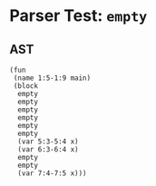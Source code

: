 # Parser Test: `empty`

## AST
```
(fun
 (name 1:5-1:9 main)
 (block
  empty
  empty
  empty
  empty
  empty
  empty
  (var 5:3-5:4 x)
  (var 6:3-6:4 x)
  empty
  empty
  (var 7:4-7:5 x)))
```
